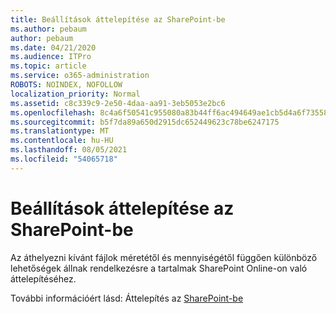 ```yaml
---
title: Beállítások áttelepítése az SharePoint-be
ms.author: pebaum
author: pebaum
ms.date: 04/21/2020
ms.audience: ITPro
ms.topic: article
ms.service: o365-administration
ROBOTS: NOINDEX, NOFOLLOW
localization_priority: Normal
ms.assetid: c8c339c9-2e50-4daa-aa91-3eb5053e2bc6
ms.openlocfilehash: 8c4a6f50541c955080a83b44ff6ac494649ae1cb5d4a6f735584bcc769be61ec
ms.sourcegitcommit: b5f7da89a650d2915dc652449623c78be6247175
ms.translationtype: MT
ms.contentlocale: hu-HU
ms.lasthandoff: 08/05/2021
ms.locfileid: "54065718"
---
```

# <a name="migrate-options-to-sharepoint-online"></a>Beállítások áttelepítése az SharePoint-be

Az áthelyezni kívánt fájlok méretétől és mennyiségétől függően különböző lehetőségek állnak rendelkezésre a tartalmak SharePoint Online-on való áttelepítéséhez.
  
További információért lásd: Áttelepítés az [SharePoint-be](https://go.microsoft.com/fwlink/?linkid-2022029)
  

